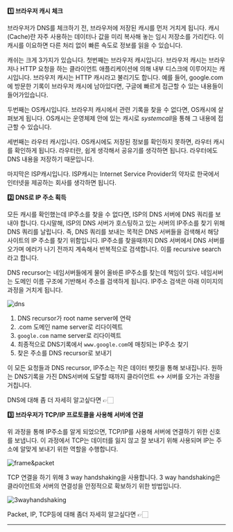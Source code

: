 **1️⃣ 브라우저 캐시 체크**

브라우저가 DNS를 체크하기 전, 브라우저에 저장된 캐시를 먼저 거치게 됩니다. 캐시(Cache)란 자주 사용하는 데이터나 값을 미리 복사해 놓는 임시 저장소를 가리킨다. 이 캐시를 이요하면 다른 처리 없이 빠른 속도로 정보를 읽을 수 있습니다.

캐쉬는 크게 3가지가 있습니다. 첫번째는 브라우저 캐시입니다. 브라우저 캐시는 브라우저나 HTTP 요청을 하는 클라이언트 애플리케이션에 의해 내부 디스크에 이루어지는 캐시입니다. 브라우저 캐시는 HTTP 캐시라고 불리기도 합니다. 예를 들어, google.com에 방문한 기록이 브라우저 캐시에 남아있다면, 구글에 빠르게 접근할 수 있는 내용들이 들어가있습니다.

두번째는 OS캐시입니다. 브라우저 캐시에서 관련 기록을 찾을 수 없다면, OS캐시에 살펴보게 됩니다. OS캐시는 운영체제 안에 있는 캐시로 *systemcall*을 통해 그 내용에 접근할 수 있습니다.

세번째는 라우터 캐시입니다. OS캐시에도 저장된 정보를 확인하지 못하면, 라우터 캐시를 확인하게 됩니다. 라우터란, 쉽게 생각해서 공유기를 생각하면 됩니다. 라우터에도 DNS 내용을 저장하기 때문입니다.

마지막은 ISP캐시입니다. ISP캐시는 Internet Service Provider의 약자로 한국에서 인터넷을 제공하는 회사를 생각하면 됩니다.

**2️⃣ DNS로 IP 주소 획득**

모든 캐시를 확인했는데 IP주소를 찾을 수 없다면, ISP의 DNS 서버에 DNS 쿼리를 보내야 합니다. 다시말해, ISP의 DNS 서버가 호스팅하고 있는 서버의 IP주소를 찾기 위해 DNS 쿼리를 날립니다. 즉, DNS 쿼리를 보내는 목적은 DNS 서버들을 검색해서 해당 사이트의 IP 주소를 찾기 위함입니다. IP주소를 찾을때까지 DNS 서버에서 DNS 서버를 오가며 에러가 나기 전까지 계속해서 반복적으로 검색합니다. 이를 recursive search라고 합니다.

DNS recursor는 네임서버들에게 물어 올바른 IP주소를 찾는데 책임이 있다. 네임서버는 도메인 이름 구조에 기반해서 주소를 검색하게 됩니다. IP주소 검색은 아래 이미지의 과정을 거치게 됩니다.

![dns](https://github.com/user-attachments/assets/64e20910-5eaa-4016-b765-ffa614095e88)

1. DNS recursor가 root name server에 연락
2. .com 도메인 name server로 리다이렉트
3. `google.com` name server로 리다이렉트
4. 최종적으로 DNS기록에서 `www.google.com`에 매칭되는 IP주소 찾기
5. 찾은 주소를 DNS recursor로 보내기

이 모든 요청들과 DNS recursor, IP주소는 작은 데이터 팻킷을 통해 보내집니다. 원하는 DNS기록을 가진 DNS서버에 도달할 때까지 클라이언트 ↔︎ 서버를 오가는 과정을 거칩니다.

DNS에 대해 좀 더 자세히 알고싶다면 👉🏻 [](https://jay-h-blog.vercel.app/posts/WebCS/internet-network-dns, "DNS")

**3️⃣ 브라우저가 TCP/IP 프로토콜을 사용해 서버에 연결**

위 과정을 통해 IP주소를 알게 되었으면, TCP/IP를 사용해 서버에 연결하기 위한 신호를 보냅니다. 이 과정에서 TCP는 데이터를 잃지 않고 잘 보내기 위해 사용되며 IP는 주소에 알맞게 보내기 위한 역할을 수행합니다.

![frame&packet](https://github.com/user-attachments/assets/b3e34e58-49c9-4528-b171-0f2048b557d0)

TCP 연결을 하기 위해 3 way handshaking을 사용합니다. 3 way handshaking은 클라이언트와 서버의 연결성을 안정적으로 확보하기 위한 방법입니다.

![3wayhandshaking](https://github.com/user-attachments/assets/828a0556-005a-46fa-ad6c-c92e3b586caf)

Packet, IP, TCP등에 대해 좀더 자세히 알고싶다면 👉🏻 [](https://jay-h-blog.vercel.app/posts/WebCS/internet-network-ip, "IP") [](https://jay-h-blog.vercel.app/posts/WebCS/internet-network-tcp, "TCP") [](https://jay-h-blog.vercel.app/posts/WebCS/internet-network-port, "PORT")

---

[](https://brunch.co.kr/@seungjoonlernnx/100)

[](https://velog.io/@eassy/www.google.com%EC%9D%84-%EC%A3%BC%EC%86%8C%EC%B0%BD%EC%97%90%EC%84%9C-%EC%9E%85%EB%A0%A5%ED%95%98%EB%A9%B4-%EC%9D%BC%EC%96%B4%EB%82%98%EB%8A%94-%EC%9D%BC)
